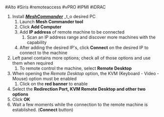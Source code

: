 #Alto #Siris #remoteaccess #vPRO #IPMI #iDRAC 


1. Install [**_MeshCommander_**](https://www.meshcommander.com/meshcommander) _t_o desired PC
    1. Launch **Mesh Commander tool**
    2. Click **Add Computer**
    3. Add **IP address** of remote machine to be connected
        1. Scan an IP address range and discover more machines with the capability
    4. After adding the desired IP's, click **Connect** on the desired IP to connect to the machine
2. Left panel contains more options; check all of those options and use them when required
    1. To remote control the machine, select **Remote Desktop**
3. When opening the _Remote Desktop_ option, the KVM (Keyboard - Video - Mouse) option must be enabled
    1. Click on the **red banner** to enable
4. Select the **Redirection Port, KVM Remote Desktop and other two options**
5. Click **OK**
6. Wait a few moments while the connection to the remote machine is established. (**Connect** button)
